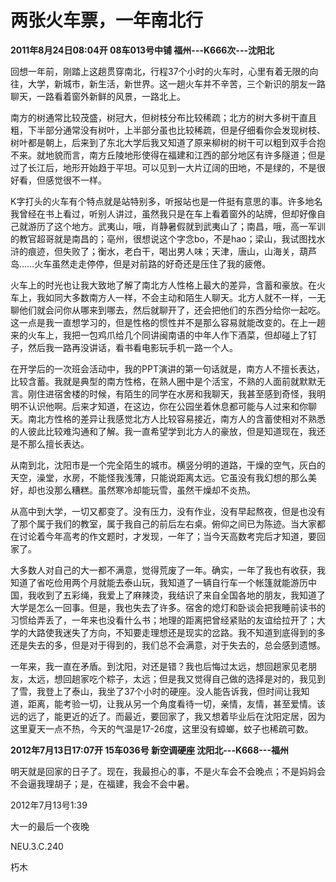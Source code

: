 # 两张火车票，一年南北行

**2011年8月24日08:04开 08车013号中铺 福州---K666次---沈阳北**

  回想一年前，刚踏上这趟贯穿南北，行程37个小时的火车时，心里有着无限的向往，大学，新城市，新生活，新世界。这一趟火车并不辛苦，三个新识的朋友一路聊天，一路看着窗外新鲜的风景，一路北上。

  南方的树通常比较茂盛，树冠大，但树枝分布比较稀疏；北方的树大多树干直且粗，下半部分通常没有树叶，上半部分虽也比较稀疏，但是仔细看你会发现树枝、树叶都是朝上，后来到了东北大学后我又知道了原来柳树的树干可以粗到双手合抱不来。就地貌而言，南方丘陵地形使得在福建和江西的部分地区有许多隧道；但是过了长江后，地形开始趋于平坦。可以见到一大片辽阔的田地，不是绿的，不是很好看，但感觉很不一样。

  K字打头的火车有个特点就是站特别多，听报站也是一件挺有意思的事。许多地名我曾经在书上看过，听别人讲过，虽然我只是在车上看着窗外的站牌，但却好像自己就游历了这个地方。武夷山，哦，肖静暑假就到武夷山了；南昌，哦，高一军训的教官超哥就是南昌的；亳州，很想说这个字念bo，不是hao；梁山，我试图找水浒的痕迹，但失败了；衡水，老白干，喝出男人味；天津，唐山，山海关，葫芦岛……火车虽然走走停停，但是对前路的好奇还是压住了我的疲倦。

  火车上的时光也让我大致地了解了南北方人性格上最大的差异，含蓄和豪放。在火车上，我如同大多数南方人一样，不会主动和陌生人聊天。北方人就不一样，一无聊他们就会问你从哪来到哪去，然后就聊开了，还会把他们的东西分给你一起吃。这一点是我一直想学习的，但是性格的惯性并不是那么容易就能改变的。在上一趟来的火车上，我把一包鸡爪给几个同讲闽南语的中年人作下酒菜，但却碰上了钉子，然后我一路再没讲话，看书看电影玩手机一路一个人。

  在开学后的一次班会活动中，我的PPT演讲的第一句话就是，南方人不擅长表达，比较含蓄。我就是典型的南方性格，在熟人圈中是个活宝，不熟的人面前就默默无言。刚住进宿舍楼的时候，有陌生的同学在水房和我聊天，我甚至感到奇怪，我明明不认识他啊。后来才知道，在这边，你在公园坐着休息都可能与人过来和你聊天。南北方性格的差异让我感觉北方人比较容易接近，南方人的含蓄使相对不熟悉的人彼此比较难沟通和了解。我一直希望学到北方人的豪放，但是知道现在，我还是不那么擅长表达。

  从南到北，沈阳市是一个完全陌生的城市。横竖分明的道路，干燥的空气，灰白的天空，澡堂，水房，不能怪我浅薄，只能说距离太远。它虽没有我幻想的那么美好，却也没那么糟糕。虽然寒冷却能玩雪，虽然干燥却不炎热。

  从高中到大学，一切又都变了。没有压力，没有作业，没有早起熬夜，但是也没有了那个属于我们的教室，属于我自己的前后左右桌。俯仰之间已为陈迹。当大家都在讨论着今年高考的作文题时，才发现，一年了；当今天高数考完后才知道，要回家了。

  大多数人对自己的大一都不满意，觉得荒废了一年。确实，一年了我也有收获，我知道了省吃俭用两个月就能去泰山玩，我知道了一辆自行车一个帐篷就能游历中国，我收到了五彩绳，我爱上了麻辣烫，我结识了来自全国各地的朋友，我知道了大学是怎么一回事。但是，我也失去了许多。宿舍的熄灯和卧谈会把我睡前读书的习惯给弄丢了，一年来也没看什么书；地理的距离把曾经紧贴的友谊给拉开了；大学的大路使我迷失了方向，不知要走理想还是现实的岔路。我不知道到底得到的多还是失去的多，但是对于得到的，我们总不会满意，对于失去的，总会感到遗憾。

  一年来，我一直在矛盾。到沈阳，对还是错？我也后悔过太远，想回趟家见老朋友，太远，想回趟家吃个粽子，太远；但是我又觉得自己做的选择是对的，我见到了雪，我登上了泰山，我坐了37个小时的硬座。没人能告诉我，但时间让我知道，距离，能考验一切，让我从另一个角度看待一切，亲情，友情，甚至爱情。该远的远了，能更近的近了。而最近，要回家了，我又想着毕业后在沈阳定居，因为这里夏天一点不热，今天的气温是17-26度，这里没有蟑螂，蚊子也稀疏可数。

**2012年7月13日17:07开  15车036号  新空调硬座  沈阳北---K668---福州**

  明天就是回家的日子了。现在，我最担心的事，不是火车会不会晚点；不是妈妈会不会逼我理胡子；是，在福建，我会不会中暑。

2012年7月13号1:39

大一的最后一个夜晚

NEU.3.C.240

朽木
